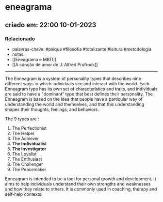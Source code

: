 # eneagrama
## criado em: 22:00 10-01-2023

### Relacionado
- palavras-chave: #psique #filosofia #totalizante #leitura #metodologia 
- notas: 
- [[Eneagrama e MBTI]]
- [[A canção de amor de J. Alfred Prufrock]]
---
The Enneagram is a system of personality types that describes nine different ways in which individuals see and interact with the world. Each Enneagram type has its own set of characteristics and traits, and individuals are said to have a "dominant" type that best defines their personality. The Enneagram is based on the idea that people have a particular way of understanding the world and themselves, and that this understanding shapes their thoughts, feelings, and behaviors.

The 9 types are :

1.  The Perfectionist
2.  The Helper
3.  The Achiever
4.  **The Individualist**
5.  **The Investigator**
6.  The Loyalist
7.  The Enthusiast
8.  The Challenger
9.  The Peacemaker

Enneagram is intended to be a tool for personal growth and development. It aims to help individuals understand their own strengths and weaknesses and how they relate to others. It is commonly used in coaching, therapy and self-help contexts.